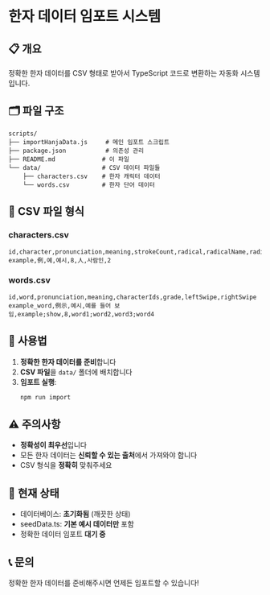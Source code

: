 # 한자 데이터 임포트 시스템

## 📋 개요

정확한 한자 데이터를 CSV 형태로 받아서 TypeScript 코드로 변환하는 자동화 시스템입니다.

## 🗂️ 파일 구조

```
scripts/
├── importHanjaData.js     # 메인 임포트 스크립트
├── package.json           # 의존성 관리
├── README.md             # 이 파일
└── data/                 # CSV 데이터 파일들
    ├── characters.csv    # 한자 캐릭터 데이터
    └── words.csv         # 한자 단어 데이터
```

## 📝 CSV 파일 형식

### characters.csv

```csv
id,character,pronunciation,meaning,strokeCount,radical,radicalName,radicalStrokes
example,例,예,예시,8,人,사람인,2
```

### words.csv

```csv
id,word,pronunciation,meaning,characterIds,grade,leftSwipe,rightSwipe
example_word,例示,예시,예를 들어 보임,example;show,8,word1;word2,word3;word4
```

## 🚀 사용법

1. **정확한 한자 데이터를 준비**합니다
2. **CSV 파일**을 `data/` 폴더에 배치합니다
3. **임포트 실행**:
   ```bash
   npm run import
   ```

## ⚠️ 주의사항

- **정확성이 최우선**입니다
- 모든 한자 데이터는 **신뢰할 수 있는 출처**에서 가져와야 합니다
- CSV 형식을 **정확히** 맞춰주세요

## 🔄 현재 상태

- 데이터베이스: **초기화됨** (깨끗한 상태)
- seedData.ts: **기본 예시 데이터만** 포함
- 정확한 데이터 임포트 **대기 중**

## 📞 문의

정확한 한자 데이터를 준비해주시면 언제든 임포트할 수 있습니다!
